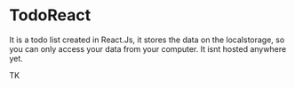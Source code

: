 # TodoReact

It is a todo list created in React.Js, it stores the data on the localstorage, so you can only access your data from your
computer. It isnt hosted anywhere yet.

TK
